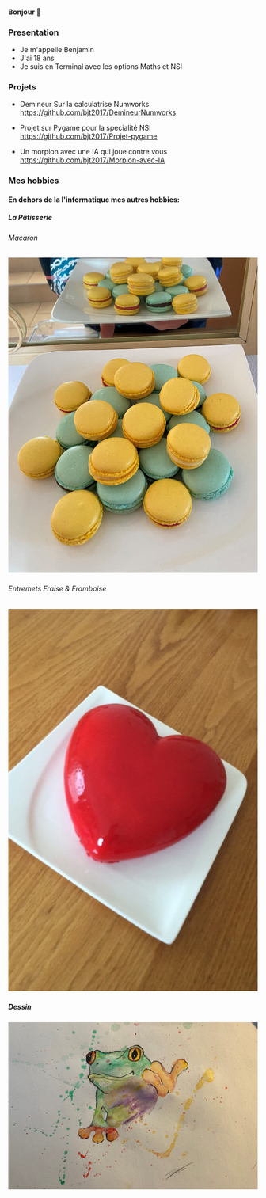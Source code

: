 #### Bonjour 👋

### Presentation

- Je m'appelle Benjamin
- J'ai 18 ans
- Je suis en Terminal avec les options Maths et NSI 

### Projets

- Demineur Sur la calculatrise Numworks
  https://github.com/bjt2017/DemineurNumworks

- Projet sur Pygame pour la specialité NSI
  https://github.com/bjt2017/Projet-pygame

- Un morpion avec une IA qui joue contre vous
  https://github.com/bjt2017/Morpion-avec-IA

### Mes hobbies

#### En dehors de la l'informatique mes autres hobbies:

##### La Pâtisserie 

###### Macaron
![description image](macaron.png)

###### Entremets Fraise & Framboise
![description image](coeur.png)

##### Dessin

![description image](frog.png)




